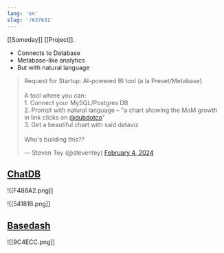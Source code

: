 ```yaml
---
lang: 'en'
slug: '/637631'
---
```


[[Someday]] [[Project]].

- Connects to Database
- Metabase-like analytics
- But with natural language

<blockquote class="twitter-tweet">

Request for Startup: AI-powered BI tool (a la Preset/Metabase)<br/><br/>A tool where you can:<br/>1. Connect your MySQL/Postgres DB<br/>2. Prompt with natural language – &quot;a chart showing the MoM growth in link clicks on <a href="https://twitter.com/dubdotco?ref_src=twsrc%5Etfw">@dubdotco</a>&quot;<br/>3. Get a beautiful chart with said dataviz<br/><br/>Who&#39;s building this??

&mdash; Steven Tey (@steventey) <a href="https://twitter.com/steventey/status/1754216226027622404?ref_src=twsrc%5Etfw">February 4, 2024</a>

</blockquote>

## [ChatDB](https://twitter.com/chatdb)

![[F488A2.png]]

![[54181B.png]]

## [Basedash](https://www.basedash.com/)

![[9C4ECC.png]]
